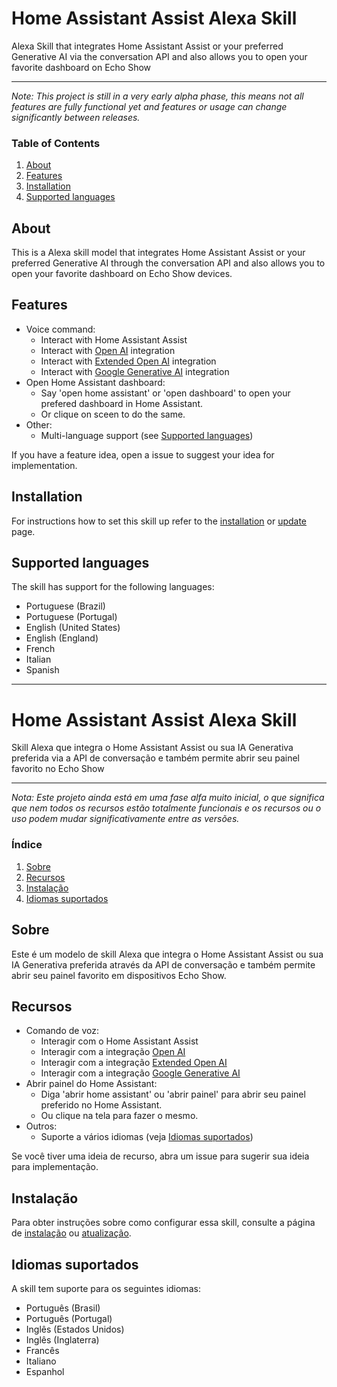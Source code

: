 # Home Assistant Assist Alexa Skill

Alexa Skill that integrates Home Assistant Assist or your preferred Generative AI via the conversation API and also allows you to open your favorite dashboard on Echo Show

---

_Note: This project is still in a very early alpha phase, this means not all features are fully functional yet and
features or usage can change significantly between releases._

### Table of Contents

1. [About](#about)
2. [Features](#features)
3. [Installation](#installation)
4. [Supported languages](#supported-languages)

## About

This is a Alexa skill model that integrates Home Assistant Assist or your preferred Generative AI through the conversation API and also allows you to open your favorite dashboard on Echo Show devices.

## Features

- Voice command:
    - Interact with Home Assistant Assist
    - Interact with [Open AI](https://www.home-assistant.io/integrations/openai_conversation) integration
    - Interact with [Extended Open AI](https://github.com/jekalmin/extended_openai_conversation) integration
    - Interact with [Google Generative AI](https://www.home-assistant.io/integrations/google_generative_ai_conversation) integration
- Open Home Assistant dashboard:
    - Say 'open home assistant' or 'open dashboard' to open your prefered dashboard in Home Assistant.
    - Or clique on sceen to do the same.
- Other:
    - Multi-language support (see [Supported languages](#supported-languages))

If you have a feature idea, open a issue to suggest your idea for implementation.

## Installation

For instructions how to set this skill up refer to the [installation](doc/en/INSTALLATION.md) or [update](doc/en/UPDATE.md) page.

## Supported languages

The skill has support for the following languages:

- Portuguese (Brazil)
- Portuguese (Portugal)
- English (United States)
- English (England)
- French
- Italian
- Spanish

---



# Home Assistant Assist Alexa Skill

Skill Alexa que integra o Home Assistant Assist ou sua IA Generativa preferida via a API de conversação e também permite abrir seu painel favorito no Echo Show

---

_Nota: Este projeto ainda está em uma fase alfa muito inicial, o que significa que nem todos os recursos estão totalmente funcionais e os recursos ou o uso podem mudar significativamente entre as versões._

### Índice

1. [Sobre](#sobre)
2. [Recursos](#recursos)
3. [Instalação](#instalação)
4. [Idiomas suportados](#idiomas-suportados)

## Sobre

Este é um modelo de skill Alexa que integra o Home Assistant Assist ou sua IA Generativa preferida através da API de conversação e também permite abrir seu painel favorito em dispositivos Echo Show.

## Recursos

- Comando de voz:
    - Interagir com o Home Assistant Assist
    - Interagir com a integração [Open AI](https://www.home-assistant.io/integrations/openai_conversation)
    - Interagir com a integração [Extended Open AI](https://github.com/jekalmin/extended_openai_conversation)
    - Interagir com a integração [Google Generative AI](https://www.home-assistant.io/integrations/google_generative_ai_conversation)
- Abrir painel do Home Assistant:
    - Diga 'abrir home assistant' ou 'abrir painel' para abrir seu painel preferido no Home Assistant.
    - Ou clique na tela para fazer o mesmo.
- Outros:
    - Suporte a vários idiomas (veja [Idiomas suportados](#idiomas-suportados))

Se você tiver uma ideia de recurso, abra um issue para sugerir sua ideia para implementação.

## Instalação

Para obter instruções sobre como configurar essa skill, consulte a página de [instalação](doc/pt/INSTALLATION.md) ou [atualização](doc/pt/UPDATE.md).

## Idiomas suportados

A skill tem suporte para os seguintes idiomas:

- Português (Brasil)
- Português (Portugal)
- Inglês (Estados Unidos)
- Inglês (Inglaterra)
- Francês
- Italiano
- Espanhol